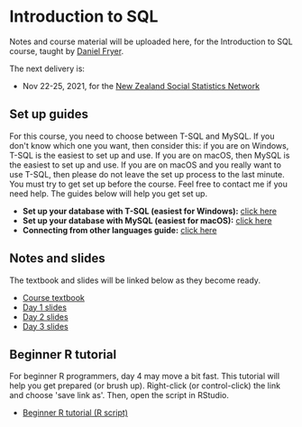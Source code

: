 # Introduction to SQL

Notes and course material will be uploaded here, for the Introduction to SQL course, taught by [Daniel Fryer](https://danielvfryer.com).

The next delivery is:

* Nov 22-25, 2021, for the [New Zealand Social Statistics Network](https://www.auckland.ac.nz/en/arts/our-research/research-institutes-centres-groups/compass/nzssn/introduction-to-sql.html)

## Set up guides

For this course, you need to choose between T-SQL and MySQL. If you don't know which one you want, then consider this: if you are on Windows, T-SQL is the easiest to set up and use. If you are on macOS, then MySQL is the easiest to set up and use. If you are on macOS and you really want to use T-SQL, then please do not leave the set up process to the last minute. You must try to get set up before the course. Feel free to contact me if you need help. The guides below will help you get set up.

* **Set up your database with T-SQL (easiest for Windows):** [click here](create-database/T-SQL/README.md)
* **Set up your database with MySQL (easiest for macOS):** [click here](create-database/MySQL/README.md)
* **Connecting from other languages guide:** [click here](other-languages.md)

## Notes and slides

The textbook and slides will be linked below as they become ready.

* [Course textbook](textbook-and-slides/SQL_Course_Textbook.pdf)
* [Day 1 slides](textbook-and-slides/SQL_Course_Slides_Day_1.pdf)
* [Day 2 slides](textbook-and-slides/SQL_Course_Slides_Day_2.pdf)
* [Day 3 slides](textbook-and-slides/SQL_Course_Slides_Day_3.pdf)

## Beginner R tutorial

For beginner R programmers, day 4 may move a bit fast. This tutorial will help you get prepared (or brush up). Right-click (or control-click) the link and choose 'save link as'. Then, open the script in RStudio.

* [Beginner R tutorial (R script)](https://github.com/frycast/SQL_course/raw/master/R/intro-to-R.R)
